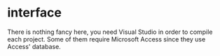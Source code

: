 interface
=========
There is nothing fancy here, you need Visual Studio in order to compile each project. Some of them require Microsoft Access since they use Access' database.
